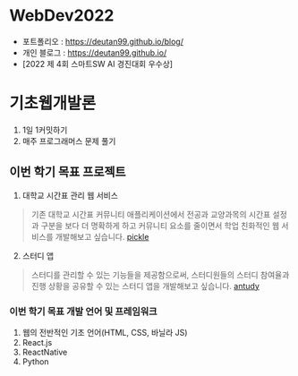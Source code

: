 # WebDev2022
- 포트폴리오 : <https://deutan99.github.io/blog/>
- 개인 블로그 : <https://deutan99.github.io/>
- [2022 제 4회 스마트SW AI 경진대회 우수상]
# 기초웹개발론
1. 1일 1커밋하기
2. 매주 프로그래머스 문제 풀기

## 이번 학기 목표 프로젝트

1. 대학교 시간표 관리 웹 서비스
> 기존 대학교 시간표 커뮤니티 애플리케이션에서 전공과 교양과목의 시간표 설정과 구분을 보다 더 명확하게 하고 커뮤니티 요소를 줄이면서 학업 친화적인 웹 서비스를 개발해보고 싶습니다.
> [pickle](https://github.com/boongwa-webA/pickle)
2. 스터디 앱
> 스터디를 관리할 수 있는 기능들을 제공함으로써, 스터디원들의 스터디 참여율과 진행 상황을 공유할 수 있는 스터디 앱을 개발해보고 싶습니다.
> [antudy](https://github.com/antudy/antudy)
### 이번 학기 목표 개발 언어 및 프레임워크
1. 웹의 전반적인 기초 언어(HTML, CSS, 바닐라 JS)
2. React.js
3. ReactNative
4. Python
